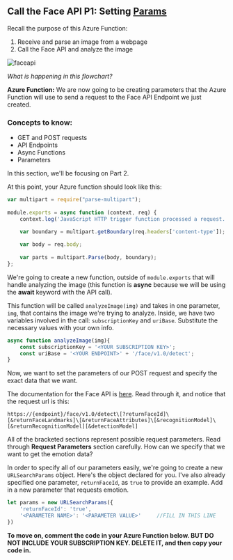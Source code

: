 ## Call the Face API P1: Setting [Params](https://idratherbewriting.com/learnapidoc/docapis_doc_parameters.html)

Recall the purpose of this Azure Function:

1. Receive and parse an image from a webpage
2. Call the Face API and analyze the image 

![faceapi](https://github.com/emsesc/creating-an-emotion-reader-with-azure/blob/main/images/faceapi.png)

*What is happening in this flowchart?*

**Azure Function:** We are now going to be creating parameters that the Azure Function will use to send a request to the Face API Endpoint we just created. 

### Concepts to know:
* GET and POST requests
* API Endpoints
* Async Functions
* Parameters

In this section, we'll be focusing on Part 2.

At this point, your Azure function should look like this:

```js
var multipart = require("parse-multipart");
  
module.exports = async function (context, req) {
    context.log('JavaScript HTTP trigger function processed a request.'); 

    var boundary = multipart.getBoundary(req.headers['content-type']);
    
    var body = req.body;
  
    var parts = multipart.Parse(body, boundary);
};
```

We're going to create a new function, outside of  `module.exports`  that will handle analyzing the image (this function is **async** because we will be using the **await** keyword with the API call).  

This function will be called `analyzeImage(img)` and takes in one parameter, `img`, that contains the image we're trying to analyze.  Inside, we have two variables involved in the call: `subscriptionKey`  and `uriBase`.  Substitute the necessary values with your own info.

```js
async function analyzeImage(img){
    const subscriptionKey = '<YOUR SUBSCRIPTION KEY>';
    const uriBase = '<YOUR ENDPOINT>' + '/face/v1.0/detect';
}
```

Now, we want to set the parameters of our POST request and specify the exact data that we want.

The documentation for the Face API is [here](https://westus.dev.cognitive.microsoft.com/docs/services/563879b61984550e40cbbe8d/operations/563879b61984550f30395236). Read through it, and notice that the request url is this:

`https://{endpoint}/face/v1.0/detect\[?returnFaceId]\[&returnFaceLandmarks]\[&returnFaceAttributes]\[&recognitionModel]\[&returnRecognitionModel][&detectionModel]`

All of the bracketed sections represent possible request parameters. Read through **Request Parameters** section carefully. How can we specify that we want to get the emotion data?

In order to specify all of our parameters easily, we're going to create a new `URLSearchParams`  object. Here's the object declared for you. I've also already specified one parameter, `returnFaceId`,  as `true` to provide an example. Add in a new parameter that requests emotion.

```js
let params = new URLSearchParams({
	'returnFaceId': 'true',
	'<PARAMETER NAME>': '<PARAMETER VALUE>'     //FILL IN THIS LINE
})
```

**To move on, comment the code in your Azure Function below. BUT DO NOT INCLUDE YOUR SUBSCRIPTION KEY. DELETE IT, and then copy your code in.**
